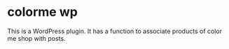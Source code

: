 colorme wp
=============

This is a WordPress plugin.
It has a function to associate products of color me shop with posts.